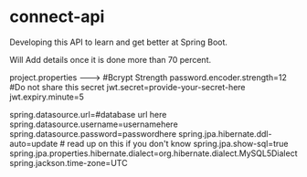 # connect-api
Developing this API to learn and get better at Spring Boot.

Will Add details once it is done more than 70 percent.


project.properties --->
#Bcrypt Strength
password.encoder.strength=12
#Do not share this secret
jwt.secret=provide-your-secret-here
jwt.expiry.minute=5

spring.datasource.url=#database url here
spring.datasource.username=usernamehere
spring.datasource.password=passwordhere
spring.jpa.hibernate.ddl-auto=update   # read up on this if you don't know
spring.jpa.show-sql=true
spring.jpa.properties.hibernate.dialect=org.hibernate.dialect.MySQL5Dialect
spring.jackson.time-zone=UTC
